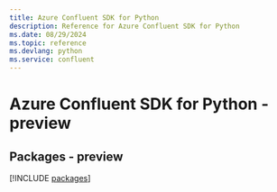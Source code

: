 ```yaml
---
title: Azure Confluent SDK for Python
description: Reference for Azure Confluent SDK for Python
ms.date: 08/29/2024
ms.topic: reference
ms.devlang: python
ms.service: confluent
---
```

# Azure Confluent SDK for Python - preview
## Packages - preview
[!INCLUDE [packages](confluent-index.md)]
